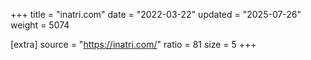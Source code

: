 +++
title = "inatri.com"
date = "2022-03-22"
updated = "2025-07-26"
weight = 5074

[extra]
source = "https://inatri.com/"
ratio = 81
size = 5
+++
